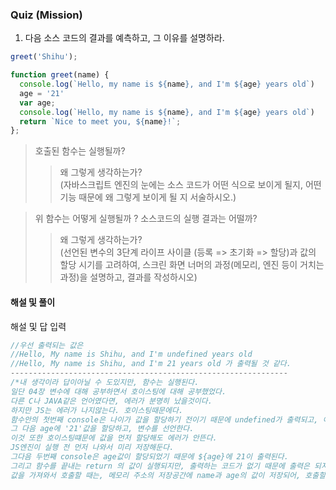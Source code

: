 ### Quiz (Mission)

1. 다음 소스 코드의 결과를 예측하고, 그 이유를 설명하라.

```js
greet('Shihu');

function greet(name) {
  console.log(`Hello, my name is ${name}, and I'm ${age} years old`)
  age = '21'
  var age;
  console.log(`Hello, my name is ${name}, and I'm ${age} years old`)
  return `Nice to meet you, ${name}!`;
};
```
> 호출된 함수는 실행될까?
>> 왜 그렇게 생각하는가? </br>
(자바스크립트 엔진의 눈에는 소스 코드가 어떤 식으로 보이게 될지, 어떤 기능 때문에 왜 그렇게 보이게 될 지 서술하시오.)

> 위 함수는 어떻게 실행될까 ? 소스코드의 실행 결과는 어떨까?
>> 왜 그렇게 생각하는가? </br>
(선언된 변수의 3단계 라이프 사이클 (등록 => 초기화 => 할당)과 값의 할당 시기를 고려하여, 스크린 화면 너머의 과정(메모리, 엔진 등이 거치는 과정)을 설명하고, 결과를 작성하시오)

#### 해설 및 풀이

해설 및 답 입력

```js
//우선 출력되는 값은
//Hello, My name is Shihu, and I'm undefined years old
//Hello, My name is Shihu, and I'm 21 years old 가 출력될 것 같다.
--------------------------------------------------------------
/*내 생각이라 답이아닐 수 도있지만, 함수는 실행된다.
일단 04장 변수에 대해 공부하면서 호이스팅에 대해 공부했었다.
다른 C나 JAVA같은 언어였다면, 에러가 분명히 났을것이다.
하지만 JS는 에러가 나지않는다. 호이스팅때문에다.
함수안의 첫번째 console은 나이가 값을 할당하기 전이기 때문에 undefined가 출력되고, 이름은 greet의 인자값인 name이 'Shihu'값을 받아 출력된다.
그 다음 age에 '21'값을 할당하고, 변수를 선언한다.
이것 또한 호이스팅떄문에 값을 먼저 할당해도 에러가 안뜬다. 
JS엔진이 실행 전 먼저 나와서 미리 저장해둔다.
그다음 두번째 console은 age값이 할당되었기 때문에 ${age}에 21이 출력된다.
그리고 함수를 끝내는 return 의 값이 실행되지만, 출력하는 코드가 없기 때문에 출력은 되지 않을 것이다.
값을 가져와서 호출할 때는, 메모리 주소의 저장공간에 name과 age의 값이 저장되어, 호출할 때마다 값을 저장공간에서 가져와서 출력하게 된다!*/
```
